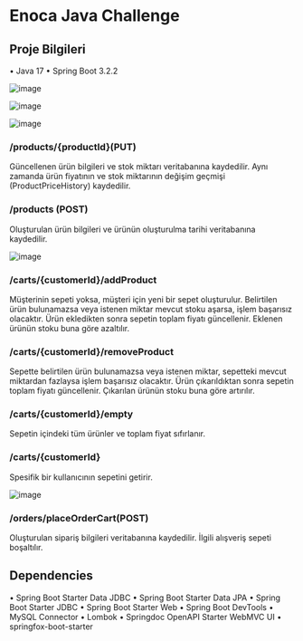 # Enoca Java Challenge 
 


## Proje Bilgileri
• Java 17
• Spring Boot 3.2.2



![image](https://github.com/aksoysoftware/EnocaJavaChallenge/assets/99371051/3f78d5bc-d738-44c6-8b77-8c72e676ece1)



 
  
![image](https://github.com/aksoysoftware/EnocaJavaChallenge/assets/99371051/794ead3b-e634-489f-b6c4-dde1652cd6d9)

 ![image](https://github.com/aksoysoftware/EnocaJavaChallenge/assets/99371051/29ddb4cf-b363-4982-8aff-cd11ff25c4c2)
### /products/{productId}(PUT)
Güncellenen ürün bilgileri ve stok miktarı veritabanına kaydedilir.
Aynı zamanda ürün fiyatının ve stok miktarının değişim geçmişi (ProductPriceHistory) kaydedilir.


### /products (POST)
Oluşturulan ürün bilgileri ve ürünün oluşturulma tarihi veritabanına kaydedilir.


 
![image](https://github.com/aksoysoftware/EnocaJavaChallenge/assets/99371051/d6f444ca-e11f-4b70-a29c-095c1d38c676)

### /carts/{customerId}/addProduct
Müşterinin sepeti yoksa, müşteri için yeni bir sepet oluşturulur.
Belirtilen ürün bulunamazsa veya istenen miktar mevcut stoku aşarsa, işlem başarısız olacaktır.
Ürün ekledikten sonra sepetin toplam fiyatı güncellenir.
Eklenen ürünün stoku buna göre azaltılır.


### /carts/{customerId}/removeProduct
Sepette belirtilen ürün bulunamazsa veya istenen miktar, sepetteki mevcut miktardan fazlaysa işlem başarısız olacaktır.
Ürün çıkarıldıktan sonra sepetin toplam fiyatı güncellenir.
Çıkarılan ürünün stoku buna göre artırılır.


### /carts/{customerId}/empty
Sepetin içindeki tüm ürünler ve toplam fiyat sıfırlanır.


### /carts/{customerId}
Spesifik bir kullanıcının sepetini getirir.



![image](https://github.com/aksoysoftware/EnocaJavaChallenge/assets/99371051/d797f292-64ee-49b7-8046-4cb8a58a5c31)

### /orders/placeOrderCart(POST)
Oluşturulan sipariş bilgileri veritabanına kaydedilir.
İlgili alışveriş sepeti boşaltılır.



## Dependencies
•	Spring Boot Starter Data JDBC
•	Spring Boot Starter Data JPA
•	Spring Boot Starter JDBC
•	Spring Boot Starter Web
•	Spring Boot DevTools
•	MySQL Connector
•	Lombok
•	Springdoc OpenAPI Starter WebMVC UI
•	springfox-boot-starter



 

 




 

 









